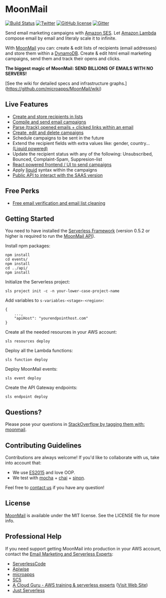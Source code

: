 # MoonMail

[![Build Status](https://travis-ci.org/microapps/MoonMail.svg?branch=master)](https://travis-ci.org/microapps/MoonMail)
[![Twitter](https://img.shields.io/twitter/url/https/github.com/microapps/MoonMail.svg?style=social)](https://twitter.com/intent/tweet?text=Wow:&url=https%3A%2F%2Fgithub.com%2Fmicroapps%2FMoonMail%2F)
[![GitHub license](https://img.shields.io/badge/license-MIT-blue.svg)](https://raw.githubusercontent.com/microapps/MoonMail/master/LICENSE)
[![Gitter](https://badges.gitter.im/microapps/MoonMail.svg)](https://gitter.im/microapps/MoonMail?utm_source=badge&utm_medium=badge&utm_campaign=pr-badge)

Send email marketing campaigns with [Amazon SES](https://moonmail.io/amazon-ses-email-marketing/). Let [Amazon Lambda](https://aws.amazon.com/lambda/) compose email by email and literaly scale it to infinite. 

With [MoonMail](https://moonmail.io/) you can: create & edit lists of recipients (email addresses) and store them within a [DynamoDB](https://aws.amazon.com/dynamodb/). Create & edit html email marketing campaigns, send them and track their opens and clicks.

**The biggest magic of MoonMail: SEND BILLIONS OF EMAILS WITH NO SERVERS!**

[See the wiki for detailed specs and infrastructure graphs.] (https://github.com/microapps/MoonMail/wiki)


## Live Features

* [Create and store recipients in lists](https://github.com/microapps/MoonMail/wiki/Lists-&-recipients)
* [Compile and send email campaigns](https://github.com/microapps/MoonMail/wiki/Sender)
* [Parse (track) opened emails + clicked links within an email](https://github.com/microapps/MoonMail/wiki/Links)
* [Create, edit and delete campaigns](https://github.com/microapps/MoonMail/wiki/Campaigns)
* Schedule campaigns to be sent in the future
* Extend the recipient fields with extra values like: gender, country... [(Liquid powered)](https://shopify.github.io/liquid/)
* Update the recipient status with any of the following: Unsubscribed, Bounced, Complaint-Spam, Suppresion-list
* [React powered frontend / UI to send campaigns](https://microapps.github.io/MoonMail-UI/)
* Apply [liquid](https://shopify.github.io/liquid/) syntax within the campaigns
* [Public API to interact with the SAAS version](http://microapps.github.io/MoonMail/)

## Free Perks

* [Free email verification and email list cleaning](https://moonmail.io/email-verification-email-list-cleaning/)

## Getting Started

You need to have installed the [Serverless Framework](https://github.com/serverless/serverless) (version 0.5.2 or higher is required to run the [MoonMail API](http://microapps.github.io/MoonMail/)).

Install npm packages:

    npm install
    cd events/
    npm install
    cd ../api/
    npm install

Initialize the Serverless project:

    sls project init -c -n your-lower-case-project-name
    
Add variables to `s-variables-<stage>-<region>`:

    {
        ...,
        "apiHost": "yourendpointhost.com"
    }

Create all the needed resources in your AWS account:

    sls resources deploy

Deploy all the Lambda functions:

    sls function deploy
    
Deploy MoonMail events:

    sls event deploy

Create the API Gateway endpoints:

    sls endpoint deploy
    
## Questions?
Please pose your questions in [StackOverflow by tagging them with: moonmail](http://stackoverflow.com/questions/tagged/moonmail?sort=votes&pageSize=50). 

## Contributing Guidelines
Contributions are always welcome! If you'd like to collaborate with us, take into account that:

* We use [ES2015](https://babeljs.io/docs/learn-es2015/) and love OOP.
* We test with [mocha](https://github.com/mochajs/mocha) + [chai](https://github.com/chaijs/chai) + [sinon](https://github.com/sinonjs/sinon).

Feel free to <a href="mailto:hi@microapps.com">contact us</a> if you have any question!


## License

[MoonMail](https://moonmail.io/) is available under the MIT license. See the LICENSE file for more info.

## Professional Help

If you need support getting MoonMail into production in your AWS account, contact the [Email Marketing and Serverless Experts](https://moonmail.io/email-marketing-experts):

- <a href="mailto:ryan@serverlesscode.com">ServerlessCode</a>
- <a href="http://www.apiwise.nl">Apiwise</a>
- <a href="http://www.microapps.com">microapps</a>
- <a href="https://sc5.io">SC5</a>
- <a href="mailto:sam@acloud.guru">A Cloud Guru - AWS training & serverless experts</a> (<a href="https://acloud.guru">Visit Web Site</a>)
- <a href="mailto:hello@goltfisch.de">Just Serverless</a>
